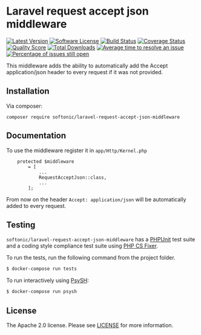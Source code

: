 Laravel request accept json middleware
=====

[![Latest Version](https://img.shields.io/github/release/softonic/laravel-request-accept-json-middleware.svg?style=flat-square)](https://github.com/softonic/laravel-request-accept-json-middleware/releases)
[![Software License](https://img.shields.io/badge/license-Apache%202.0-blue.svg?style=flat-square)](LICENSE.md)
[![Build Status](https://img.shields.io/travis/softonic/laravel-request-accept-json-middleware/master.svg?style=flat-square)](https://travis-ci.org/softonic/laravel-request-accept-json-middleware)
[![Coverage Status](https://img.shields.io/scrutinizer/coverage/g/softonic/laravel-request-accept-json-middleware.svg?style=flat-square)](https://scrutinizer-ci.com/g/softonic/laravel-request-accept-json-middleware/code-structure)
[![Quality Score](https://img.shields.io/scrutinizer/g/softonic/laravel-request-accept-json-middleware.svg?style=flat-square)](https://scrutinizer-ci.com/g/softonic/laravel-request-accept-json-middleware)
[![Total Downloads](https://img.shields.io/packagist/dt/softonic/laravel-request-accept-json-middleware.svg?style=flat-square)](https://packagist.org/packages/softonic/laravel-request-accept-json-middleware)
[![Average time to resolve an issue](http://isitmaintained.com/badge/resolution/softonic/laravel-request-accept-json-middleware.svg?style=flat-square)](http://isitmaintained.com/project/softonic/guzzle-oauth2-middleware "Average time to resolve an issue")
[![Percentage of issues still open](http://isitmaintained.com/badge/open/softonic/laravel-request-accept-json-middleware.svg?style=flat-square)](http://isitmaintained.com/project/softonic/guzzle-oauth2-middleware "Percentage of issues still open")

This middleware adds the ability to automatically add the Accept application/json header to every request if it was not provided.

Installation
-------

Via composer:
```
composer require softonic/laravel-request-accept-json-middleware
```

Documentation
-------

To use the middleware register it in `app/Http/Kernel.php`

```
    protected $middleware
        = [
            ...
            RequestAcceptJson::class,
            ...
        ];
```

From now on the header `Accept: application/json` will be automatically added to every request.

Testing
-------

`softonic/laravel-request-accept-json-middleware` has a [PHPUnit](https://phpunit.de) test suite and a coding style compliance test suite using [PHP CS Fixer](http://cs.sensiolabs.org/).

To run the tests, run the following command from the project folder.

``` bash
$ docker-compose run tests
```

To run interactively using [PsySH](http://psysh.org/):
``` bash
$ docker-compose run psysh
```

License
-------

The Apache 2.0 license. Please see [LICENSE](LICENSE) for more information.

[PSR-2]: http://www.php-fig.org/psr/psr-2/
[PSR-4]: http://www.php-fig.org/psr/psr-4/
